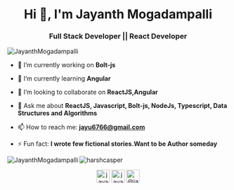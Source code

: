 <h1 align="center">Hi 👋, I'm Jayanth Mogadampalli</h1>
<h3 align="center">Full Stack Developer || React Developer  </h3>
<p align="left"> <img src="https://komarev.com/ghpvc/?username=JayanthMogadampalli" alt="JayanthMogadampalli" /> </p>

- 🔭 I’m currently working on **Bolt-js**
- 🌱 I’m currently learning  **Angular**
- 👯 I’m looking to collaborate on  **ReactJS,Angular**

- 💬  Ask me about **ReactJS, Javascript, Bolt-js, NodeJs, Typescript, Data Structures and Algorithms**
- 📫 How to reach me: **jayu6766@gmail.com**
- ⚡ Fun fact: **I wrote few fictional stories.Want to be Author someday**

<img align="left" src="https://github-readme-stats.vercel.app/api/top-langs/?username=Jayanth,ogadampalli&layout=compact&hide=html&theme=radical" alt="JayanthMogadampalli" />

<img align="center" src="https://github-readme-stats.vercel.app/api?username=harshcasper&show_icons=true&theme=radical" alt="harshcasper" />

<p align="center">
</a>
<a href="https://www.linkedin.com/in/jayanth-mogadampalli-096735156/" target="blank"><img align="center" src="https://cdn.jsdelivr.net/npm/simple-icons@3.0.1/icons/linkedin.svg" alt="jayanth_mogadampalli" height="30" width="30" /></a>
<a href="https://www.instagram.com/jayanth_mogadampalli/" target="blank"><img align="center" src="https://cdn.jsdelivr.net/npm/simple-icons@3.0.1/icons/instagram.svg" alt="jayanth_mogadampalli" height="30" width="30" /></a>
<a href="https://medium.com/@jayu6766" target="blank"><img align="center" src="https://cdn.jsdelivr.net/npm/simple-icons@3.0.1/icons/medium.svg" alt="@jayanthm" height="30" width="30" /></a>
</p>



